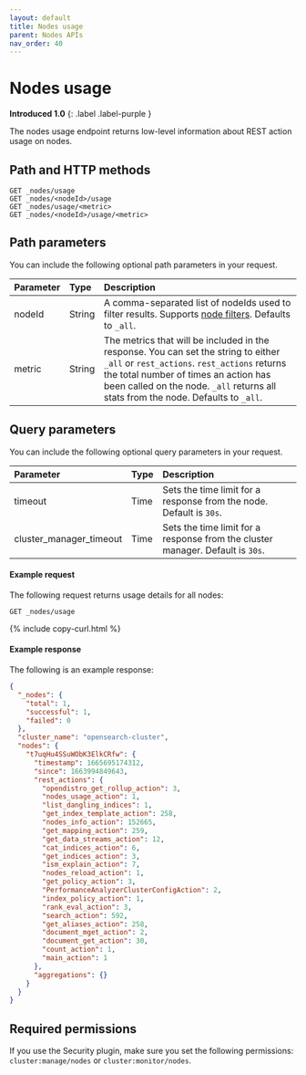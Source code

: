 ```yaml
---
layout: default
title: Nodes usage
parent: Nodes APIs
nav_order: 40
---
```


# Nodes usage

**Introduced 1.0**
{: .label .label-purple }

The nodes usage endpoint returns low-level information about REST action usage on nodes.

## Path and HTTP methods

```
GET _nodes/usage
GET _nodes/<nodeId>/usage
GET _nodes/usage/<metric>
GET _nodes/<nodeId>/usage/<metric>
```

## Path parameters

You can include the following optional path parameters in your request.

| Parameter | Type   | Description                                                                                                                                                                                                                                                       |
| :-------- | :----- | :---------------------------------------------------------------------------------------------------------------------------------------------------------------------------------------------------------------------------------------------------------------- |
| nodeId    | String | A comma-separated list of nodeIds used to filter results. Supports [node filters]({{site.url}}{{site.baseurl}}/api-reference/nodes-apis/index/#node-filters). Defaults to `_all`.                                                                                 |
| metric    | String | The metrics that will be included in the response. You can set the string to either `_all` or `rest_actions`. `rest_actions` returns the total number of times an action has been called on the node. `_all` returns all stats from the node. Defaults to `_all`. |

## Query parameters

You can include the following optional query parameters in your request.

| Parameter               | Type | Description                                                                    |
| :---------------------- | :--- | :----------------------------------------------------------------------------- |
| timeout                 | Time | Sets the time limit for a response from the node. Default is `30s`.            |
| cluster_manager_timeout | Time | Sets the time limit for a response from the cluster manager. Default is `30s`. |

#### Example request

The following request returns usage details for all nodes:

```
GET _nodes/usage
```

{% include copy-curl.html %}

#### Example response

The following is an example response:

```json
{
  "_nodes": {
    "total": 1,
    "successful": 1,
    "failed": 0
  },
  "cluster_name": "opensearch-cluster",
  "nodes": {
    "t7uqHu4SSuWObK3ElkCRfw": {
      "timestamp": 1665695174312,
      "since": 1663994849643,
      "rest_actions": {
        "opendistro_get_rollup_action": 3,
        "nodes_usage_action": 1,
        "list_dangling_indices": 1,
        "get_index_template_action": 258,
        "nodes_info_action": 152665,
        "get_mapping_action": 259,
        "get_data_streams_action": 12,
        "cat_indices_action": 6,
        "get_indices_action": 3,
        "ism_explain_action": 7,
        "nodes_reload_action": 1,
        "get_policy_action": 3,
        "PerformanceAnalyzerClusterConfigAction": 2,
        "index_policy_action": 1,
        "rank_eval_action": 3,
        "search_action": 592,
        "get_aliases_action": 258,
        "document_mget_action": 2,
        "document_get_action": 30,
        "count_action": 1,
        "main_action": 1
      },
      "aggregations": {}
    }
  }
}
```

## Required permissions

If you use the Security plugin, make sure you set the following permissions: `cluster:manage/nodes` or `cluster:monitor/nodes`.
